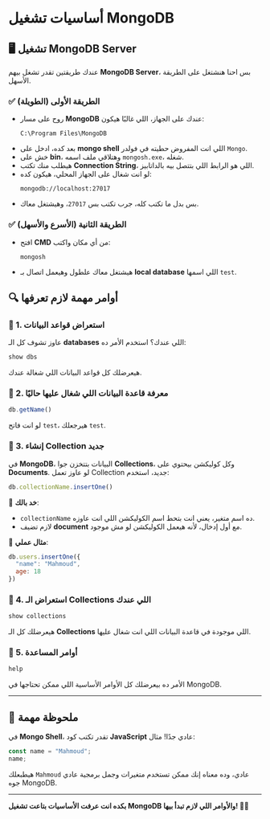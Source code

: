 # أساسيات تشغيل MongoDB

## 🖥️ تشغيل MongoDB Server

عندك طريقتين تقدر تشغل بيهم **MongoDB Server**، بس احنا هنشتغل على الطريقة الأسهل.

### ✅ الطريقة الأولى (الطويلة)
- روح على مسار **MongoDB** عندك على الجهاز، اللي غالبًا هيكون:
  ```
  C:\Program Files\MongoDB
  ```
- بعد كده، ادخل على **mongo shell** اللي انت المفروض حطيته في فولدر `Mongo`.
- خش على **bin**، وهتلاقي ملف اسمه `mongosh.exe`، شغله.
- هيطلب منك تكتب **Connection String**، اللي هو الرابط اللي بتتصل بيه بالداتابيز.
- لو انت شغال على الجهاز المحلي، هيكون كده:
  ```
  mongodb://localhost:27017
  ```
- بس بدل ما تكتب كله، جرب تكتب بس `27017`، وهيشتغل معاك.

### ✅ الطريقة الثانية (الأسرع والأسهل)
- افتح **CMD** من أي مكان واكتب:
  ```
  mongosh
  ```
- هيشتغل معاك علطول وهيعمل اتصال بـ **local database** اللي اسمها `test`.

## 🔍 أوامر مهمة لازم تعرفها

### 🔹 1. استعراض قواعد البيانات
عاوز تشوف كل الـ **databases** اللي عندك؟ استخدم الأمر ده:
```js
show dbs
```
هيعرضلك كل قواعد البيانات اللي شغالة عندك.

### 🔹 2. معرفة قاعدة البيانات اللي شغال عليها حاليًا
```js
db.getName()
```
لو انت فاتح `test`، هيرجعلك `test`.

### 🔹 3. إنشاء Collection جديد
في **MongoDB**، البيانات بتتخزن جوا **Collections**، وكل كوليكشن بيحتوي على **Documents**.
لو عاوز تعمل Collection جديد، استخدم:
```js
db.collectionName.insertOne()
```
📌 **خد بالك**:
- `collectionName` ده اسم متغير، يعني انت بتحط اسم الكوليكشن اللي انت عاوزه.
- لازم تضيف **document** مع أول إدخال، لأنه هيعمل الكوليكشن لو مش موجود.

📌 **مثال عملي**:
```js
db.users.insertOne({
  "name": "Mahmoud",
  age: 18
})
```
### 🔹 4. استعراض الـ Collections اللي عندك
```js
show collections
```
هيعرضلك كل الـ **Collections** اللي موجودة في قاعدة البيانات اللي انت شغال عليها.

### 🔹 5. أوامر المساعدة
```js
help
```
الأمر ده بيعرضلك كل الأوامر الأساسية اللي ممكن تحتاجها في MongoDB.

---

## 🎯 ملحوظة مهمة

في **Mongo Shell**، تقدر تكتب كود **JavaScript** عادي جدًا! مثال:
```js
const name = "Mahmoud";
name;
```
هيطبعلك `Mahmoud` عادي، وده معناه إنك ممكن تستخدم متغيرات وجمل برمجية عادي جوه MongoDB.

---
**بكده انت عرفت الأساسيات بتاعت تشغيل MongoDB والأوامر اللي لازم تبدأ بيها! 🚀🔥**

